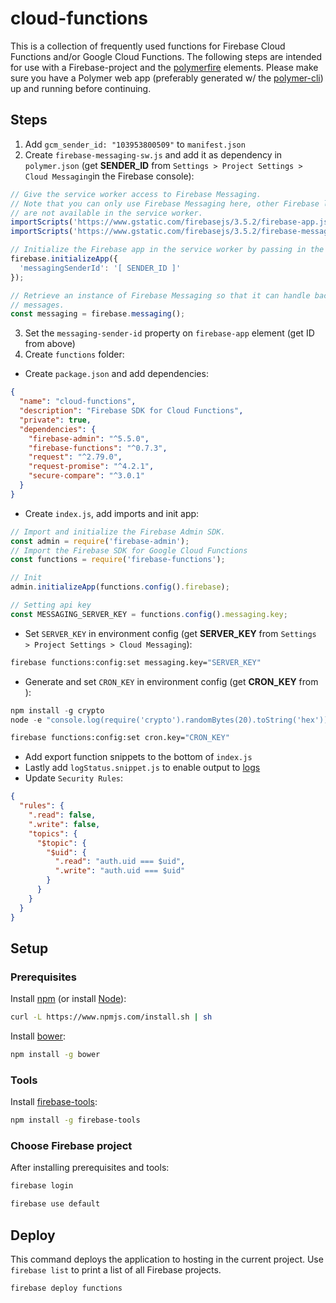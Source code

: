 # cloud-functions

This is a collection of frequently used functions for Firebase Cloud Functions and/or Google Cloud Functions. 
The following steps are intended for use with a Firebase-project and the [polymerfire](https://www.webcomponents.org/element/firebase/polymerfire) elements. Please make sure you have a Polymer web app (preferably generated w/ the [polymer-cli](https://github.com/Polymer/polymer-cli)) up and running before continuing.

## Steps
1. Add `gcm_sender_id: "103953800509"` to `manifest.json`
2. Create `firebase-messaging-sw.js` and add it as dependency in `polymer.json` (get **SENDER_ID** from `Settings > Project Settings > Cloud Messaging`in the Firebase console):

``` javascript
// Give the service worker access to Firebase Messaging.
// Note that you can only use Firebase Messaging here, other Firebase libraries
// are not available in the service worker.
importScripts('https://www.gstatic.com/firebasejs/3.5.2/firebase-app.js');
importScripts('https://www.gstatic.com/firebasejs/3.5.2/firebase-messaging.js');

// Initialize the Firebase app in the service worker by passing in the messagingSenderId
firebase.initializeApp({
  'messagingSenderId': '[ SENDER_ID ]'
});

// Retrieve an instance of Firebase Messaging so that it can handle background
// messages.
const messaging = firebase.messaging();
```

3. Set the `messaging-sender-id` property on `firebase-app` element (get ID from above)
4. Create `functions` folder:
  - Create `package.json` and add dependencies:
``` json
{
  "name": "cloud-functions",
  "description": "Firebase SDK for Cloud Functions",
  "private": true,
  "dependencies": {
    "firebase-admin": "^5.5.0",
    "firebase-functions": "^0.7.3",
    "request": "^2.79.0",
    "request-promise": "^4.2.1",
    "secure-compare": "^3.0.1"
  }
}
```
  - Create `index.js`, add imports and init app:
``` javascript
// Import and initialize the Firebase Admin SDK.
const admin = require('firebase-admin');
// Import the Firebase SDK for Google Cloud Functions
const functions = require('firebase-functions');

// Init
admin.initializeApp(functions.config().firebase);

// Setting api key
const MESSAGING_SERVER_KEY = functions.config().messaging.key;
```
  - Set `SERVER_KEY` in environment config (get **SERVER_KEY** from `Settings > Project Settings > Cloud Messaging`):
``` bash
firebase functions:config:set messaging.key="SERVER_KEY"
```
  - Generate and set `CRON_KEY` in environment config (get **CRON_KEY** from ):
``` javascript
npm install -g crypto
node -e "console.log(require('crypto').randomBytes(20).toString('hex'))"
```
``` bash
firebase functions:config:set cron.key="CRON_KEY"
```
  - Add export function snippets to the bottom of `index.js`
  - Lastly add `logStatus.snippet.js` to enable output to [logs](https://console.cloud.google.com/logs/viewer)
  - Update `Security Rules`:
``` json
{
  "rules": {
    ".read": false,
    ".write": false,
    "topics": {
      "$topic": {
        "$uid": {
          ".read": "auth.uid === $uid",
          ".write": "auth.uid === $uid"
        }
      }
    }
  }
}
```


## Setup

### Prerequisites

Install [npm](https://www.npmjs.com/) (or install [Node](https://nodejs.org/en/download/)):

``` bash
curl -L https://www.npmjs.com/install.sh | sh
```

Install [bower](https://bower.io/):

``` bash
npm install -g bower
```

### Tools

Install [firebase-tools](https://github.com/firebase/firebase-tools):

```bash
npm install -g firebase-tools
```

### Choose Firebase project

After installing prerequisites and tools:

``` bash
firebase login
```

``` bash
firebase use default
```

## Deploy

This command deploys the application to hosting in the current project. Use
`firebase list` to print a list of all Firebase projects.

``` bash
firebase deploy functions
```
